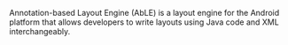 Annotation-based Layout Engine (AbLE) is a layout engine for the Android platform that allows developers to write layouts using Java code and XML interchangeably.